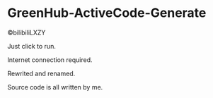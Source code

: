 # GreenHub-ActiveCode-Generate
©bilibiliLXZY

Just click to run.

Internet connection required.

Rewrited and renamed. 

Source code is all written by me.
